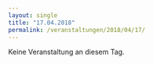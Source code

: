 ```yaml
---
layout: single
title: "17.04.2018"
permalink: /veranstaltungen/2018/04/17/
---
```


Keine Veranstaltung an diesem Tag.
